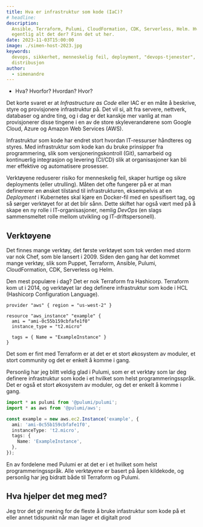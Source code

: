 ```yaml
---
title: Hva er infrastruktur som kode (IaC)?
# headline:
description:
  Ansible, Terraform, Pulumi, CloudFormation, CDK, Serverless, Helm. Hva er
  egentlig alt det der? Finn det ut her.
date: 2023-11-03T15:00:00
image: ./simen-host-2023.jpg
keywords:
  devops, sikkerhet, menneskelig feil, deployment, "devops-tjenester",
  distribusjon
author:
  - simenandre
---
```


- Hva? Hvorfor? Hvordan? Hvor?

Det korte svaret er at _Infrastructure as Code_ eller IAC er en måte å beskrive,
styre og provisjonere infrastruktur på. Det vil si, alt fra servere, nettverk,
databaser og andre ting, og i dag er det kanskje mer vanlig at man provisjonerer
disse tingene i en av de store skyleverandørene som Google Cloud, Azure og
Amazon Web Services (AWS).

Infrastruktur som kode har endret stort hvordan IT-ressurser håndteres og
styres. Med infrastruktur som kode kan du bruke prinsipper fra programmering,
slik som versjoneringskontroll (Git), samarbeid og kontinuerlig integrasjon og
levering (CI/CD) slik at organisasjoner kan bli mer effektive og automatisere
prosesser.

Verktøyene reduserer risiko for menneskelig feil, skaper hurtige og sikre
deployments (eller utrulling). Måten det ofte fungerer på er at man definererer
en ønsket tilstand til infrastrukturen, eksempelvis at en _Deployment_ i
Kubernetes skal kjøre en Docker-fil med en spesifisert tag, og så sørger
verktøyet for at det blir sånn. Dette skiftet har også vært med på å skape en ny
rolle i IT-organisasjoner, nemlig _DevOps_ (en slags sammensmeltet rolle mellom
utvikling og IT-driftspersonell).

## Verktøyene

Det finnes mange verktøy, det første verktøyet som tok verden med storm var nok
Chef, som ble lansert i 2009. Siden den gang har det kommet mange verktøy, slik
som Puppet, Terraform, Ansible, Pulumi, CloudFormation, CDK, Serverless og Helm.

Den mest populære i dag? Det er nok Terraform fra Hashicorp. Terraform kom ut i
2014, og verktøyet lar deg definere infrastruktur som kode i HCL (Hashicorp
Configuration Language).

```hcl
provider "aws" { region = "us-west-2" }

resource "aws_instance" "example" {
  ami = "ami-0c55b159cbfafe1f0"
  instance_type = "t2.micro"

  tags = { Name = "ExampleInstance" }
}

```

Det som er fint med Terraform er at det er et stort økosystem av moduler, et
stort community og det er enkelt å komme i gang.

Personlig har jeg blitt veldig glad i Pulumi, som er et verktøy som lar deg
definere infrastruktur som kode i et hvilket som helst programmeringsspråk. Det
er også et stort økosystem av moduler, og det er enkelt å komme i gang.

```typescript
import * as pulumi from '@pulumi/pulumi';
import * as aws from '@pulumi/aws';

const example = new aws.ec2.Instance('example', {
  ami: 'ami-0c55b159cbfafe1f0',
  instanceType: 't2.micro',
  tags: {
    Name: 'ExampleInstance',
  },
});
```

En av fordelene med Pulumi er at det er i et hvilket som helst
programmeringsspråk. Alle verktøyene er basert på åpen kildekode, og personlig
har jeg bidratt både til Terraform og Pulumi.

## Hva hjelper det meg med?

Jeg tror det gir mening for de fleste å bruke infastruktur som kode på et eller
annet tidspunkt når man lager et digitalt prod
